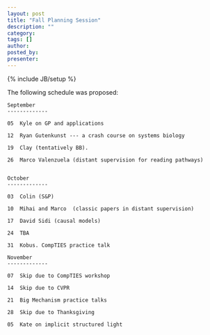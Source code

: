 ```yaml
---
layout: post
title: "Fall Planning Session"
description: ""
category: 
tags: []
author: 
posted_by: 
presenter: 
---
```

{% include JB/setup %}

The following schedule was proposed:
    
    September 
    -------------

    05  Kyle on GP and applications 

    12  Ryan Gutenkunst --- a crash course on systems biology

    19  Clay (tentatively BB). 

    26  Marco Valenzuela (distant supervision for reading pathways)


    October 
    -------------

    03  Colin (S&P) 

    10  Mihai and Marco  (classic papers in distant supervision) 

    17  David Sidi (causal models) 

    24  TBA

    31  Kobus. CompTIES practice talk

    November 
    -------------

    07  Skip due to CompTIES workshop

    14  Skip due to CVPR

    21  Big Mechanism practice talks

    28  Skip due to Thanksgiving

    05  Kate on implicit structured light
